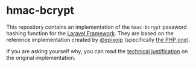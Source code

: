 # hmac-bcrypt

This repository contains an implementation of the `hmac-bcrypt` password hashing function for the [Laravel Framework](https://github.com/laravel/laravel). They are based on the reference implementation created by [@epixoip]( https://github.com/epixoip ) (specifically [the PHP one](https://github.com/epixoip/hmac-bcrypt/blob/main/php/src/)).

If you are asking yourself why, you can read the [technical justification](https://github.com/epixoip/hmac-bcrypt#justification) on the original implementation.
